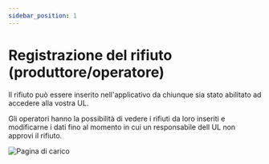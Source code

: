 ```yaml
---
sidebar_position: 1
---
```


# Registrazione del rifiuto (produttore/operatore)

Il rifiuto può essere inserito nell'applicativo da chiunque sia stato abilitato ad accedere alla vostra UL.

Gli operatori hanno la possibilità di vedere i rifiuti da loro inseriti e modificarne i dati fino al momento in cui un responsabile dell UL non approvi il rifiuto.

![](/img/new_disposal.png "Pagina di carico")

